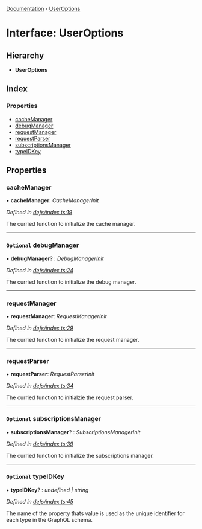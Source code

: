 [Documentation](../README.md) › [UserOptions](useroptions.md)

# Interface: UserOptions

## Hierarchy

* **UserOptions**

## Index

### Properties

* [cacheManager](useroptions.md#cachemanager)
* [debugManager](useroptions.md#optional-debugmanager)
* [requestManager](useroptions.md#requestmanager)
* [requestParser](useroptions.md#requestparser)
* [subscriptionsManager](useroptions.md#optional-subscriptionsmanager)
* [typeIDKey](useroptions.md#optional-typeidkey)

## Properties

###  cacheManager

• **cacheManager**: *CacheManagerInit*

*Defined in [defs/index.ts:19](https://github.com/badbatch/graphql-box/blob/892c06a/packages/client/src/defs/index.ts#L19)*

The curried function to initialize the cache manager.

___

### `Optional` debugManager

• **debugManager**? : *DebugManagerInit*

*Defined in [defs/index.ts:24](https://github.com/badbatch/graphql-box/blob/892c06a/packages/client/src/defs/index.ts#L24)*

The curried function to initialize the debug manager.

___

###  requestManager

• **requestManager**: *RequestManagerInit*

*Defined in [defs/index.ts:29](https://github.com/badbatch/graphql-box/blob/892c06a/packages/client/src/defs/index.ts#L29)*

The curried function to initialize the request manager.

___

###  requestParser

• **requestParser**: *RequestParserInit*

*Defined in [defs/index.ts:34](https://github.com/badbatch/graphql-box/blob/892c06a/packages/client/src/defs/index.ts#L34)*

The curried function to initialzie the request parser.

___

### `Optional` subscriptionsManager

• **subscriptionsManager**? : *SubscriptionsManagerInit*

*Defined in [defs/index.ts:39](https://github.com/badbatch/graphql-box/blob/892c06a/packages/client/src/defs/index.ts#L39)*

The curried function to initialize the subscriptions manager.

___

### `Optional` typeIDKey

• **typeIDKey**? : *undefined | string*

*Defined in [defs/index.ts:45](https://github.com/badbatch/graphql-box/blob/892c06a/packages/client/src/defs/index.ts#L45)*

The name of the property thats value is used as the unique
identifier for each type in the GraphQL schema.
